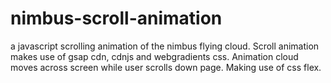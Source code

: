 # nimbus-scroll-animation
a javascript scrolling animation of the nimbus flying cloud.
Scroll animation makes use of gsap cdn, cdnjs and webgradients css.
Animation cloud moves across screen while user scrolls down page.
Making use of css flex.
